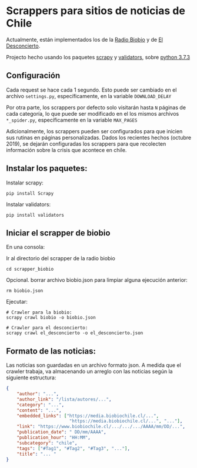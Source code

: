 # Scrappers para sitios de noticias de Chile

Actualmente, están implementados los de la [Radio Biobio](https://www.biobiochile.cl/) y de [El Desconcierto](https://www.eldesconcierto.cl/noticias/pais/).

Projecto hecho usando los paquetes [scrapy](https://scrapy.org/) y [validators](https://pypi.org/project/validators/), sobre [python 3.7.3](https://www.python.org/)

## Configuración

Cada request se hace cada 1 segundo. Esto puede ser cambiado en el archivo `settings.py`, específicamente, en la variable `DOWNLOAD_DELAY`

Por otra parte, los scrappers por defecto solo visitarán hasta `N` páginas de cada categoría, lo que puede ser modificado en el los mismos archivos `*_spider.py`, específicamente en la variable `MAX_PAGES`

Adicionalmente, los scrappers pueden ser configurados para que inicien sus rutinas en páginas personalizadas. Dados los recientes hechos (octubre 2019), se dejarán configuradas los scrappers para que recolecten información sobre la crisis que acontece en chile.


## Instalar los paquetes:

Instalar scrapy:

    pip install Scrapy

Instalar validators:

    pip install validators


## Iniciar el scrapper de biobio

En una consola:


Ir al directorio del scrapper de la radio biobio

    cd scrapper_biobio

Opcional. borrar archivo biobio.json para limpiar alguna ejecución anterior: 

    rm biobio.json

Ejecutar:

    # Crawler para la biobio:
    scrapy crawl biobio -o biobio.json

    # Crawler para el desconcierto:
    scrapy crawl el_desconcierto -o el_desconcierto.json

## Formato de las noticias:

Las noticias son guardadas en un archivo formato json. A medida que el crawler trabaja, va almacenando un arreglo con las noticias según la siguiente estructura:


```json
{
    "author": "...",
    "author_link": "/lista/autores/...",
    "category": "...",
    "content": "...",
    "embedded_links": ["https://media.biobiochile.cl/...",
                        "https://media.biobiochile.cl/...", "..."],
    "link": "https://www.biobiochile.cl/.../.../.../AAAA/mm/DD/...",
    "publication_date": " DD/mm/AAAA",
    "publication_hour": "HH:MM",
    "subcategory": "chile",
    "tags": ["#Tag1", "#Tag2", "#Tag3", "..."],
    "title": "... "
}
```

